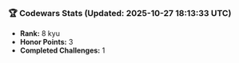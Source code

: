 ### 🏆 Codewars Stats (Updated: 2025-10-27 18:13:33 UTC)

- **Rank:** 8 kyu
- **Honor Points:** 3
- **Completed Challenges:** 1
